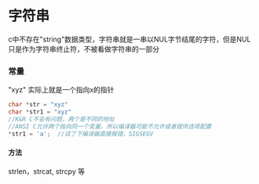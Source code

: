 # 字符串

c中不存在"string"数据类型，字符串就是一串以NUL字节结尾的字符，但是NUL只是作为字符串终止符，不被看做字符串的一部分

### 常量

"xyz" 实际上就是一个指向x的指针  

```c
char *str = "xyz"
char *str1 = "xyz"
//K&R C不会有问题，两个是不同的地址
//ANSI C允许两个指向同一个变量，所以编译器可能不允许或者提供选项配置
*str1 = 'a';  //试了下编译器直接报错，SIGSEGV
```



#### 方法

strlen，strcat, strcpy 等



